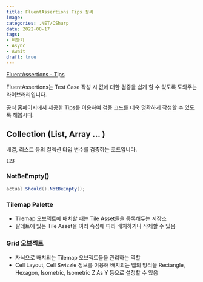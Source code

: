 ```yaml
---
title: FluentAssertions Tips 정리
image: 
categories: .NET/CSharp
date: 2022-08-17
tags:
- 비동기
- Async
- Await
draft: true
---
```


[FluentAssertions - Tips](https://fluentassertions.com/tips/#general-tips)

FluentAssertions는 Test Case 작성 시 값에 대한 검증을 쉽게 할 수 있도록 도와주는 라이브러리입니다.

공식 홈페이지에서 제공한 Tips를 이용하여 검증 코드를 더욱 명확하게 작성할 수 있도록 해봅시다.

## Collection (List, Array ... )
배열, 리스트 등의 컬렉션 타입 변수를 검증하는 코드입니다.
```ad-summary
123
```

### NotBeEmpty()
```C#
actual.Should().NotBeEmpty();
```
### Tilemap Palette
- Tilemap 오브젝트에 배치할 때는 Tile Asset들을 등록해두는 저장소
- 팔레트에 있는 Tile Asset을 여러 속성에 따라 배치하거나 삭제할 수 있음

### Grid 오브젝트
- 자식으로 배치되는 Tilemap 오브젝트들을 관리하는 역할
- Cell Layout, Cell Swizzle 정보를 이용해 배치되는 맵의 방식을 Rectangle, Hexagon, Isometric, Isometric Z As Y 등으로 설정할 수 있음
